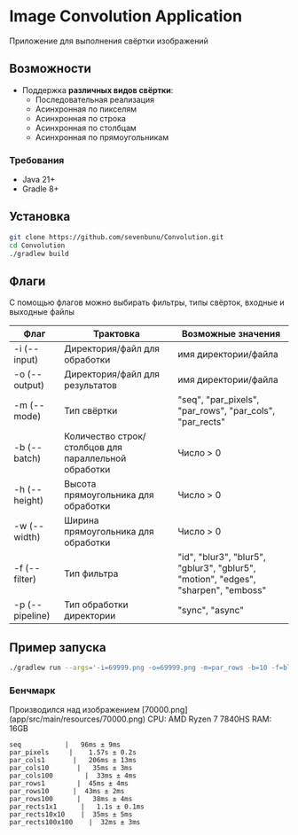 # Image Convolution Application

Приложение для выполнения свёртки изображений

## Возможности

- Поддержка **различных видов свёртки**:
  - Последовательная реализация
  - Асинхронная по пикселям
  - Асинхронная по строка
  - Асинхронная по столбцам
  - Асинхронная по прямоугольникам

### Требования
- Java 21+
- Gradle 8+

## Установка

```bash
git clone https://github.com/sevenbunu/Convolution.git
cd Convolution
./gradlew build
```

## Флаги
С помощью флагов можно выбирать фильтры, типы свёрток, входные и выходные файлы


| Флаг                  | Трактовка | Возможные значения |
|-------------------------|------------|--------------------------------|
| -i (--input)        | Директория/файл для обработки       | имя директории/файла                        |
| -o (--output)   | Директория/файл для результатов        | имя директории/файла                          |
| -m (--mode)       |     Тип свёртки    | "seq", "par_pixels", "par_rows", "par_cols", "par_rects"                         |
| -b (--batch) |     Количество строк/столбцов для параллельной обработки    | Число > 0                           |
| -h (--height) | Высота прямоугольника для обработки | Число > 0                           |
| -w (--width) | Ширина прямоугольника для обработки | Число > 0                           |
| -f (--filter) | Тип фильтра | "id", "blur3", "blur5", "gblur3", "gblur5", "motion", "edges", "sharpen", "emboss" |
| -p (--pipeline) | Тип обработки директории | "sync", "async" |

## Пример запуска

```bash
./gradlew run --args='-i=69999.png -o=69999.png -m=par_rows -b=10 -f=blur5'
```

### Бенчмарк
Производился над изображением [70000.png] (app/src/main/resources/70000.png)
CPU: AMD Ryzen 7 7840HS
RAM: 16GB

```
seq           |   96ms ± 9ms
par_pixels     |    1.57s ± 0.2s
par_cols1       |   206ms ± 13ms
par_cols10       |   35ms ± 3ms
par_cols100        |  33ms ± 4ms
par_rows1        |  45ms ± 4ms
par_rows10      |  43ms ± 2ms
par_rows100      |   38ms ± 4ms
par_rects1x1      |   1.1s ± 0.1ms
par_rects10x10    |  35ms ± 5ms
par_rects100x100    |  32ms ± 3ms
```
